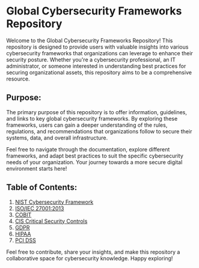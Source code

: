 # Global Cybersecurity Frameworks Repository

Welcome to the Global Cybersecurity Frameworks Repository! This repository is designed to provide users with valuable insights into various cybersecurity frameworks that organizations can leverage to enhance their security posture. Whether you're a cybersecurity professional, an IT administrator, or someone interested in understanding best practices for securing organizational assets, this repository aims to be a comprehensive resource.

## Purpose:

The primary purpose of this repository is to offer information, guidelines, and links to key global cybersecurity frameworks. By exploring these frameworks, users can gain a deeper understanding of the rules, regulations, and recommendations that organizations follow to secure their systems, data, and overall infrastructure.

Feel free to navigate through the documentation, explore different frameworks, and adapt best practices to suit the specific cybersecurity needs of your organization. Your journey towards a more secure digital environment starts here!

## Table of Contents:

1. [NIST Cybersecurity Framework](https://www.nist.gov/cyberframework)
2. [ISO/IEC 27001:2013](https://www.iso.org/standard/54534.html)
3. [COBIT](https://www.isaca.org/cobit/pages/default.aspx)
4. [CIS Critical Security Controls](https://www.cisecurity.org/controls/)
5. [GDPR](https://gdpr.eu/)
6. [HIPAA](https://www.hhs.gov/hipaa/index.html)
7. [PCI DSS](https://www.pcisecuritystandards.org/)

Feel free to contribute, share your insights, and make this repository a collaborative space for cybersecurity knowledge. Happy exploring!
